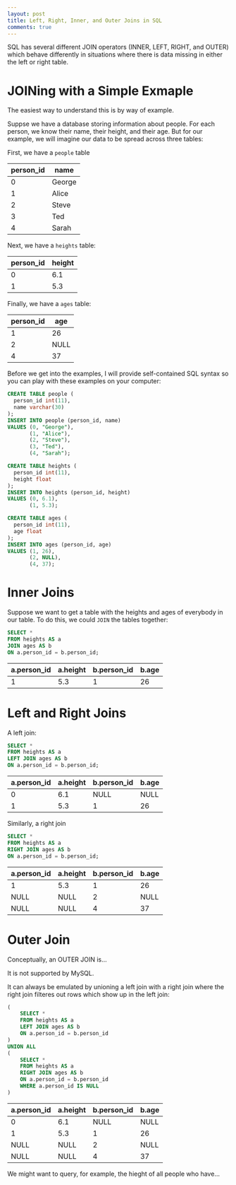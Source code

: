 ```yaml
---
layout: post
title: Left, Right, Inner, and Outer Joins in SQL
comments: true
---
```


SQL has several different JOIN operators (INNER, LEFT, RIGHT, and
OUTER) which behave differently in situations where there is data
missing in either the left or right table.

# JOINing with a Simple Exmaple

The easiest way to understand this is by way of example.

Suppse we have a database storing information about people. For each
person, we know their name, their height, and their age. But for
our example, we will imagine our data to be spread across three
tables:

First, we have a `people` table

| person_id |   name |
| --------- | ------ |
|         0 | George |
|         1 |  Alice |
|         2 |  Steve |
|         3 |    Ted |
|         4 |  Sarah |

Next, we have a `heights` table:

| person_id | height |
| --------- | ------ |
|         0 |    6.1 |
|         1 |    5.3 |

Finally, we have a `ages` table:

| person_id |    age |
| --------- | ------ |
|         1 |     26 |
|         2 |   NULL |
|         4 |     37 |

Before we get into the examples, I will
provide self-contained SQL syntax so
you can play with these examples on your computer:

```sql
CREATE TABLE people (
  person_id int(11), 
  name varchar(30)
);
INSERT INTO people (person_id, name)
VALUES (0, "George"), 
       (1, "Alice"), 
       (2, "Steve"), 
       (3, "Ted"),
       (4, "Sarah");

CREATE TABLE heights (
  person_id int(11), 
  height float
);
INSERT INTO heights (person_id, height)
VALUES (0, 6.1), 
       (1, 5.3);

CREATE TABLE ages (
  person_id int(11), 
  age float
);
INSERT INTO ages (person_id, age)
VALUES (1, 26), 
       (2, NULL),
       (4, 37);
```

# Inner Joins

Suppose we want to get a table with
the heights and ages of everybody
in our table. To do this, we could
`JOIN` the tables together:

```sql
SELECT *
FROM heights AS a
JOIN ages AS b
ON a.person_id = b.person_id;
```

| a.person_id | a.height | b.person_id | b.age |
|-------------|----------|-------------|-------|
|           1 |      5.3 |           1 |    26 |


# Left and Right Joins

A left join:

```sql
SELECT *
FROM heights AS a
LEFT JOIN ages AS b
ON a.person_id = b.person_id;
```

| a.person_id | a.height | b.person_id | b.age |
|-------------|----------|-------------|-------|
|           0 |      6.1 |        NULL |  NULL |
|           1 |      5.3 |           1 |    26 |


Similarly, a right join

```sql
SELECT *
FROM heights AS a
RIGHT JOIN ages AS b
ON a.person_id = b.person_id;
```

| a.person_id | a.height | b.person_id | b.age |
|-------------|----------|-------------|-------|
|           1 |      5.3 |           1 |    26 |
|        NULL |     NULL |           2 |  NULL |
|        NULL |     NULL |           4 |    37 |



# Outer Join

Conceptually, an OUTER JOIN is...

It is not supported by MySQL.

It can always be emulated by unioning a
left join with a right join where the right
join filteres out rows which show up in the
left join:

```sql
(
    SELECT *
    FROM heights AS a
    LEFT JOIN ages AS b
    ON a.person_id = b.person_id
)
UNION ALL 
(
    SELECT *
    FROM heights AS a
    RIGHT JOIN ages AS b
    ON a.person_id = b.person_id
    WHERE a.person_id IS NULL
)
```


| a.person_id | a.height | b.person_id | b.age |
|-------------|----------|-------------|-------|
|           0 |      6.1 |        NULL |  NULL |
|           1 |      5.3 |           1 |    26 |
|        NULL |     NULL |           2 |  NULL |
|        NULL |     NULL |           4 |    37 |


We might want to query, for example,
the hieght of all people who have...






